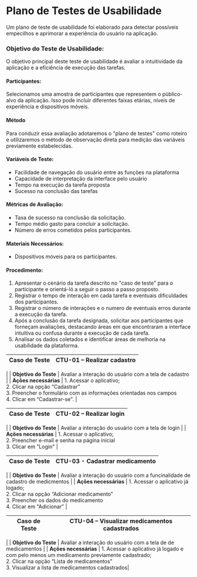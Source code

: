 # Plano de Testes de Usabilidade

Um plano de teste de usabilidade foi elaborado para detectar possíveis empecilhos e aprimorar a experiência do usuário na aplicação.

### Objetivo do Teste de Usabilidade:

O objetivo principal deste teste de usabilidade é avaliar a intuitividade da aplicação e a eficiência de execução das tarefas.

#### Participantes:

Selecionamos uma amostra de participantes que representem o público-alvo da aplicação. Isso pode incluir diferentes faixas etárias, níveis de experiência e dispositivos móveis.

#### Método

Para conduzir essa avaliação adotaremos o "plano de testes" como roteiro e utilizaremos o método de observação direta para medição das variáveis previamente estabelecidas.

#### Variáveis de Teste:

- Facilidade de navegação do usuário entre as funções na plataforma
- Capacidade de interpretação da interface pelo usuário
- Tempo na execução da tarefa proposta
- Sucesso na conclusão das tarefas

#### Métricas de Avaliação:

- Taxa de sucesso na conclusão da solicitação.
- Tempo médio gasto para concluir a solicitação.
- Número de erros cometidos pelos participantes.

#### Materiais Necessários:

- Dispositivos móveis para os participantes.

#### Procedimento:

1. Apresentar o cenário da tarefa descrito no "caso de teste" para o participante e orientá-ló a seguir o passo a passo proposto.
2. Registrar o tempo de interação em cada tarefa e eventuais dificuldades dos participantes.
3. Registrar o número de interações e o numero de eventuais erros durante a execução da tarefa.
4. Após a conclusão da tarefa designada, solicitar aos participantes que forneçam avaliações, destacando áreas em que encontraram a interface intuitiva ou confusa durante a execução de cada tarefa.
5. Analisar os dados coletados e identificar áreas de melhoria na usabilidade da plataforma.

|   **Caso de Teste**   |                                                                                                              **CTU-01 – Realizar cadastro**                                                                                                              |
| :-------------------: | :------------------------------------------------------------------------------------------------------------------------------------------------------------------------------------------------------------------------------------------------------: |
|
| **Objetivo do Teste** |                                                                                                  Avaliar a interação do usuário com a tela de cadastro                                                                                                   |
| **Ações necessárias** | 1. Acessar o aplicativo;<br>2. Clicar na opção “Cadastrar”<br> 3. Preencher o formulário com as informações orientadas nos campos<br>4. Clicar em “Cadastrar-se". |

|   **Caso de Teste**   |                                                                                                              **CTU-02 – Realizar login**                                                                                                              |
| :-------------------: | :------------------------------------------------------------------------------------------------------------------------------------------------------------------------------------------------------------------------------------------------------: |
|
| **Objetivo do Teste** |                                                                                                  Avaliar a interação do usuário com a tela de login                                                                                                   |
| **Ações necessárias** | 1. Acessar o aplicativo;<br> 2. Preencher e-mail e senha na página inicial <br> 3. Clicar em "Login"  |

|   **Caso de Teste**   |                                                                                                              **CTU-03 - Cadastrar medicamento**                                                                                                              |
| :-------------------: | :------------------------------------------------------------------------------------------------------------------------------------------------------------------------------------------------------------------------------------------------------: |
|
| **Objetivo do Teste** |                                                                                                  Avaliar a interação do usuário com a funcinalidade de cadastro de medicmentos                                                                                                   |
| **Ações necessárias** | 1. Acessar o aplicativo já logado;<br> 2. Clicar na opção “Adicionar medicamento"<br>3. Preencher os dados do medicamento <br> 4. Clicar em "Adicionar" |

|   **Caso de Teste**   |                                                                                                              **CTU-04 – Visualizar medicamentos cadastrados**                                                                                                              |
| :-------------------: | :------------------------------------------------------------------------------------------------------------------------------------------------------------------------------------------------------------------------------------------------------: |
| 
| **Objetivo do Teste** |                                                                                                  Avaliar a interação do usuário com a tela de de medicamentos                                                                                                   |
| **Ações necessárias** | 1. Acessar o aplicativo já logado e com pelo menos um medicamento previamente cadastrado;<br> 2. Clicar na opção “Lista de medicamentos”<br> 3. Visualizar a lista de medicamentos cadastrados|


